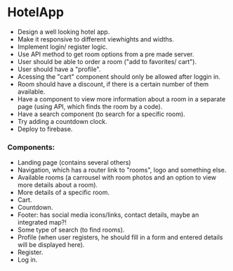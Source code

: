 # HotelApp

* Design a well looking hotel app.
* Make it responsive to different viewhights and widths.
* Implement login/ register logic.
* Use API method to get room options from a pre made server.
* User should be able to order a room ("add to favorites/ cart").
* User should have a "profile". 
* Acessing the "cart" component should only be allowed after loggin in.
* Room should have a discount, if there is a certain number of them available.
* Have a component to view more information about a room in a separate page (using API, which finds the room by a code).
* Have a search component (to search for a specific room).
* Try adding a countdown clock.
* Deploy to firebase.

### Components: ###
 
 * Landing page (contains several others)
 * Navigation, which has a router link to "rooms", logo and something else.
 * Available rooms (a carrousel with room photos and an option to view more details about a room).
 * More details of a specific room.
 * Cart.
 * Countdown.
 * Footer: has social media icons/links, contact details, maybe an integrated map?!
 * Some type of search (to find rooms).
 * Profile (when user registers, he should fill in a form and entered details will be displayed here).
 * Register.
 * Log in.

